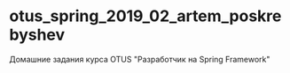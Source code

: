 # otus_spring_2019_02_artem_poskrebyshev
Домашние задания курса OTUS "Разработчик на Spring Framework" 

